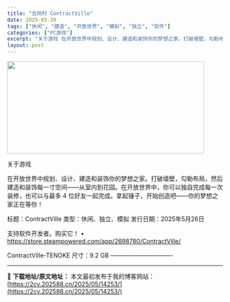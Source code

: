 ```yaml
---
title: "合同村 ContractVille"
date: 2025-05-30
tags: ["休闲", "建造", "开放世界", "模拟", "独立", "软件"]
categories: ["PC游戏"]
excerpt: "关于游戏 在开放世界中规划、设计、建造和装饰你的梦想之家。打破墙壁，勾勒布局，然后建造和装饰每一寸空间——从室内到花园。在开放世界中，你可以独自完成每一次装修，也可以与最多 4 位好友一起完成。拿起锤子，开始创造吧——你的梦想之家正在等你！ 标题：ContractVille 类型：休闲、独立、模拟 &hellip;"
layout: post
---
```


<img src="https://2cy.202588.cn/wp-content/uploads/2025/05/2025053005335469.jpg" alt="" width="460" height="215" class="aligncenter size-full wp-image-14254" />

关于游戏

在开放世界中规划、设计、建造和装饰你的梦想之家。打破墙壁，勾勒布局，然后建造和装饰每一寸空间——从室内到花园。在开放世界中，你可以独自完成每一次装修，也可以与最多 4 位好友一起完成。拿起锤子，开始创造吧——你的梦想之家正在等你！

标题：ContractVille
类型：休闲、独立、模拟
发行日期：2025年5月26日

支持软件开发者。购买它！
• https://store.steampowered.com/app/2698780/ContractVille/

ContractVille-TENOKE
尺寸：9.2 GB
——————————- 

---
📖 **下载地址/原文地址：** 本文最初发布于我的博客网站：[https://2cy.202588.cn/2025/05/14253/](https://2cy.202588.cn/2025/05/14253/)
